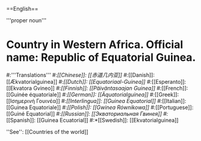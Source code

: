 ==English==

'''proper noun'''

# Country in Western Africa. Official name: Republic of Equatorial Guinea.
#:'''Translations'''
#:*[[Chinese]]: [[赤道几内亚]]
#:*[[Danish]]: [[Ækvatorialguinea]]
#:*[[Dutch]]: [[Equatoriaal-Guinea]]
#:*[[Esperanto]]: [[Ekvatora Gvineo]]
#:*[[Finnish]]: [[Päiväntasaajan Guinea]]
#:*[[French]]: [[Guinée équatoriale]]
#:*[[German]]: [[Äquatorialguinea]]
#:*[[Greek]]: [[Ισημερινή Γουινέα]]
#:*[[Interlingua]]: [[Guinea Equatorial]]
#:*[[Italian]]: [[Guinea Equatoriale]]
#:*[[Polish]]: [[Gwinea Równikowa]]
#:*[[Portuguese]]: [[Guiné Equatorial]]
#:*[[Russian]]: [[Экваториальная Гвинея]]
#:*[[Spanish]]: [[Guinea Ecuatorial]]
#:*[[Swedish]]: [[Ekvatorialguinea]]

''See'': [[Countries of the world]]
